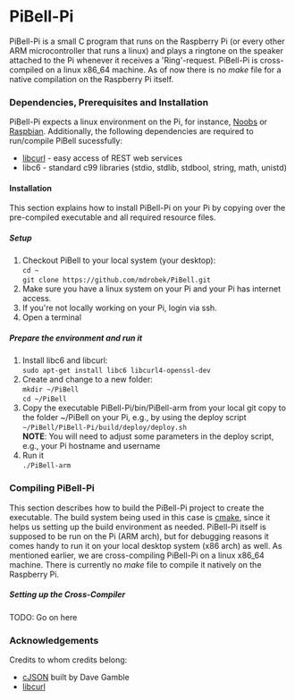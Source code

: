 # PiBell-Pi
PiBell-Pi is a small C program that runs on the Raspberry Pi (or every other ARM microcontroller that runs a linux) and plays a ringtone on the speaker attached to the Pi whenever it receives a 'Ring'-request. PiBell-Pi is cross-compiled on a linux x86_64 machine. As of now there is no *make* file for a native compilation on the Raspberry Pi itself.

### Dependencies, Prerequisites and Installation
PiBell-Pi expects a linux environment on the Pi, for instance, [Noobs][1] or [Raspbian][1]. Additionally, the following dependencies are required to run/compile PiBell sucessfully:
+ [libcurl][4] - easy access of REST web services
+ libc6 - standard c99 libraries (stdio, stdlib, stdbool, string, math, unistd)

#### Installation
This section explains how to install PiBell-Pi on your Pi by copying over the pre-compiled executable and all required resource files.

##### Setup
1) Checkout PiBell to your local system (your desktop):  
`cd ~`  
`git clone https://github.com/mdrobek/PiBell.git`  
2) Make sure you have a linux system on your Pi and your Pi has internet access.  
3) If you're not locally working on your Pi, login via ssh.  
4) Open a terminal  

##### Prepare the environment and run it
1) Install libc6 and libcurl:  
`sudo apt-get install libc6 libcurl4-openssl-dev`  
2) Create and change to a new folder:  
`mkdir ~/PiBell`  
`cd ~/PiBell`  
3) Copy the executable PiBell-Pi/bin/PiBell-arm from your local git copy to the folder ~/PiBell on your Pi, e.g., by using the deploy script  
`~/PiBell/PiBell-Pi/build/deploy/deploy.sh`  
**NOTE**: You will need to adjust some parameters in the deploy script, e.g., your Pi hostname and username  
4) Run it  
`./PiBell-arm`


### Compiling PiBell-Pi
This section describes how to build the PiBell-Pi project to create the executable. The build system being used in this case is [cmake][2], since it helps us setting up the build environment as needed. PiBell-Pi itself is supposed to be run on the Pi (ARM arch), but for debugging reasons it comes handy to run it on your local desktop system (x86 arch) as well. As mentioned earlier, we are cross-compiling PiBell-Pi on a linux x86_64 machine. There is currently no *make* file to compile it natively on the Raspberry Pi.

##### Setting up the Cross-Compiler
TODO: Go on here


### Acknowledgements
Credits to whom credits belong:
* [cJSON][3] built by Dave Gamble
* [libcurl][4]

[1]: http://www.raspberrypi.org/downloads/
[2]: http://www.cmake.org/
[3]: http://sourceforge.net/projects/cjson/
[4]: http://curl.haxx.se/libcurl/
